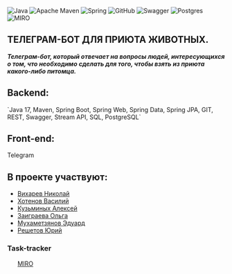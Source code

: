 ![Java](https://img.shields.io/badge/java-%23ED8B00.svg?style=for-the-badge&logo=java&logoColor=white)
![Apache Maven](https://img.shields.io/badge/Apache%20Maven-C71A36?style=for-the-badge&logo=Apache%20Maven&logoColor=white)
![Spring](https://img.shields.io/badge/spring-%236DB33F.svg?style=for-the-badge&logo=spring&logoColor=white)
![GitHub](https://img.shields.io/badge/github-%23121011.svg?style=for-the-badge&logo=github&logoColor=white)
![Swagger](https://img.shields.io/badge/-Swagger-%23Clojure?style=for-the-badge&logo=swagger&logoColor=white)
![Postgres](https://img.shields.io/badge/postgres-%23316192.svg?style=for-the-badge&logo=postgresql&logoColor=white)
![MIRO](https://embed-ssl.wistia.com/deliveries/af4c6e3053c5a7ac2ad37c434af02aa9.webp?wistia-9q27hlstol-1-9q27hlstol-video-thumbnail=1&image_crop_resized=95x27)

<h2>ТЕЛЕГРАМ-БОТ ДЛЯ ПРИЮТА ЖИВОТНЫХ.</h2>

***Телеграм-бот, который отвечает на вопросы людей, 
интересующихся о том, что необходимо сделать для 
того, чтобы взять из приюта какого-либо питомца.***

<h2>Backend:</h2>
    `Java 17, 
    Maven,
    Spring Boot,
    Spring Web,
    Spring Data,
    Spring JPA,
    GIT,
    REST,
    Swagger,
    Stream API,
    SQL,
    PostgreSQL`

<h2>Front-end:</h2>
    Telegram

<h2>В проекте участвуют:</h2>
<ul>
<li><a href="https://github.com/ViharevN">Вихарев Николай</a></li>
<li><a href="https://github.com/VasiliyKhotenov13">Хотенов Василий</a></li>
<li><a href="https://github.com/Al3x3y86">Кузьминых Алексей</a></li>
<li><a href="https://github.com/olgazaigraewa">Заиграева Ольга</a></li>
<li><a href="https://github.com/Edward-Kazan-Skypro">Мухаметзянов Эдуард</a></li>
<li><a href="https://github.com/yura178500">Решетов Юрий</a></li>
</ul>
<h3>Task-tracker</h3>
<ul><a href="https://miro.com/app/board/uXjVPnO21qQ=/">MIRO</a></ul>

